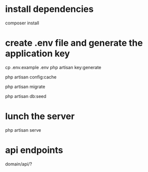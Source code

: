 # install dependencies
composer install

# create .env file and generate the application key
cp .env.example .env
php artisan key:generate  

php artisan config:cache   

php artisan migrate   

php artisan db:seed  


# lunch the server
php artisan serve

# api endpoints
domain/api/?
